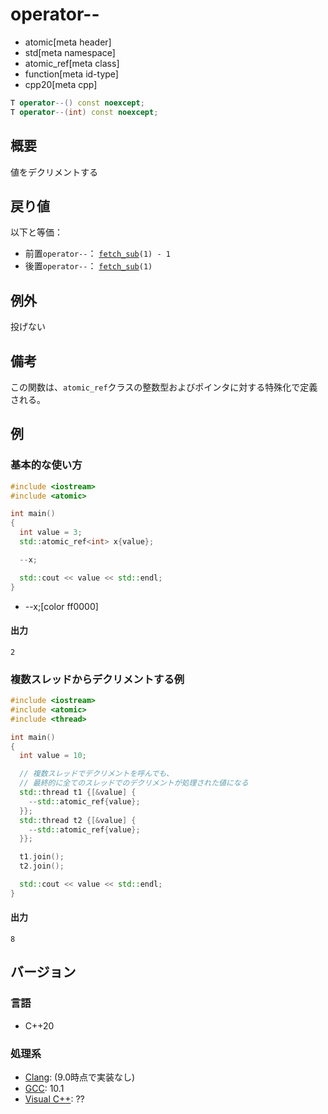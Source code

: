 # operator--
* atomic[meta header]
* std[meta namespace]
* atomic_ref[meta class]
* function[meta id-type]
* cpp20[meta cpp]

```cpp
T operator--() const noexcept;
T operator--(int) const noexcept;
```

## 概要
値をデクリメントする


## 戻り値
以下と等価：

- 前置`operator--`： [`fetch_sub`](fetch_sub.md)`(1) - 1`
- 後置`operator--`： [`fetch_sub`](fetch_sub.md)`(1)`


## 例外
投げない


## 備考
この関数は、`atomic_ref`クラスの整数型およびポインタに対する特殊化で定義される。


## 例
### 基本的な使い方
```cpp example
#include <iostream>
#include <atomic>

int main()
{
  int value = 3;
  std::atomic_ref<int> x{value};

  --x;

  std::cout << value << std::endl;
}
```
* --x;[color ff0000]

#### 出力
```
2
```

### 複数スレッドからデクリメントする例
```cpp example
#include <iostream>
#include <atomic>
#include <thread>

int main()
{
  int value = 10;

  // 複数スレッドでデクリメントを呼んでも、
  // 最終的に全てのスレッドでのデクリメントが処理された値になる
  std::thread t1 {[&value] {
    --std::atomic_ref{value};
  }};
  std::thread t2 {[&value] {
    --std::atomic_ref{value};
  }};

  t1.join();
  t2.join();

  std::cout << value << std::endl;
}
```

#### 出力
```
8
```

## バージョン
### 言語
- C++20

### 処理系
- [Clang](/implementation.md#clang): (9.0時点で実装なし)
- [GCC](/implementation.md#gcc): 10.1
- [Visual C++](/implementation.md#visual_cpp): ??
